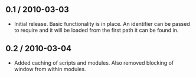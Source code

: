 
0.1 / 2010-03-03
------------------

* Initial release. Basic functionality is in place. An identifier can be passed to require and it will be loaded from the first path it can be found in.

0.2 / 2010-03-04
------------------

* Added caching of scripts and modules. Also removed blocking of window from within modules.

